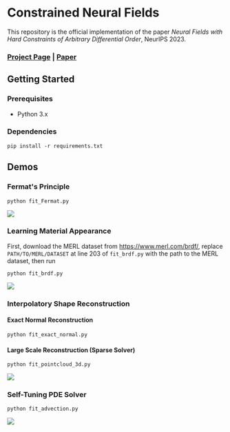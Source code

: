 # Constrained Neural Fields

This repository is the official implementation of the paper *Neural Fields with Hard Constraints of Arbitrary Differential Order*, NeurIPS 2023.

### [Project Page](https://zfc946.github.io/CNF.github.io/) | [Paper](https://arxiv.org/abs/2306.08943)

## Getting Started

### Prerequisites

* Python 3.x

### Dependencies
```
pip install -r requirements.txt
```

## Demos

### Fermat's Principle

```
python fit_Fermat.py
```
![](https://zfc946.github.io/CNF.github.io/static/images/fermat.svg)

### Learning Material Appearance
First, download the MERL dataset from https://www.merl.com/brdf/, replace `PATH/TO/MERL/DATASET` at line 203 of `fit_brdf.py` with the path to the MERL dataset, then run
```
python fit_brdf.py
```
![](https://zfc946.github.io/CNF.github.io/static/images/brdf.png)

### Interpolatory Shape Reconstruction

#### Exact Normal Reconstruction 
```
python fit_exact_normal.py
```
#### Large Scale Reconstruction (Sparse Solver)
```
python fit_pointcloud_3d.py
```
![](https://zfc946.github.io/CNF.github.io/static/images/surface.png)

### Self-Tuning PDE Solver
```
python fit_advection.py
```
![](https://zfc946.github.io/CNF.github.io/static/images/advection_vis.svg)
